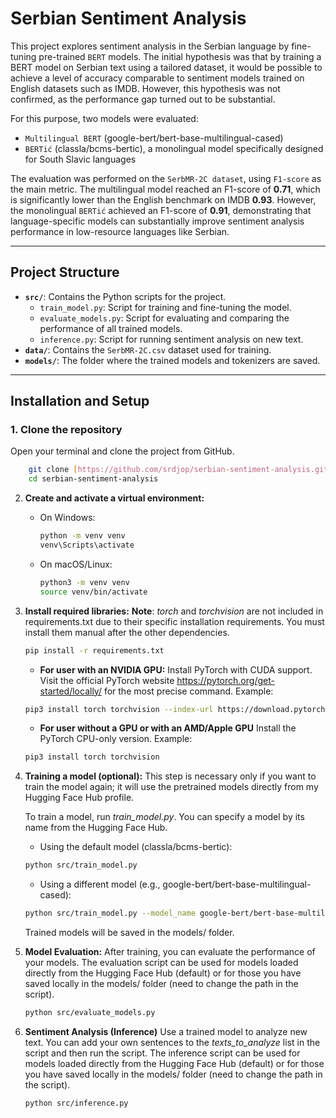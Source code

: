 # Serbian Sentiment Analysis

This project explores sentiment analysis in the Serbian language by fine-tuning pre-trained `BERT` models. The initial hypothesis was that by training a BERT model on Serbian text using a tailored dataset, it would be possible to achieve a level of accuracy comparable to sentiment models trained on English datasets such as IMDB. However, this hypothesis was not confirmed, as the performance gap turned out to be substantial.

For this purpose, two models were evaluated:
- `Multilingual BERT` (google-bert/bert-base-multilingual-cased)
- `BERTić` (classla/bcms-bertic), a monolingual model specifically designed for South Slavic languages

The evaluation was performed on the `SerbMR-2C dataset`, using `F1-score` as the main metric. The multilingual model reached an F1-score of **0.71**, which is significantly lower than the English benchmark on IMDB **0.93**. However, the monolingual `BERTić` achieved an F1-score of **0.91**, demonstrating that language-specific models can substantially improve sentiment analysis performance in low-resource languages like Serbian.

---

## Project Structure

-   **`src/`**: Contains the Python scripts for the project.
    -   `train_model.py`: Script for training and fine-tuning the model.
    -   `evaluate_models.py`: Script for evaluating and comparing the performance of all trained models.
    -   `inference.py`: Script for running sentiment analysis on new text.
-   **`data/`**: Contains the `SerbMR-2C.csv` dataset used for training.
-   **`models/`**: The folder where the trained models and tokenizers are saved.

---

## Installation and Setup

### 1. Clone the repository

Open your terminal and clone the project from GitHub.
```bash
    git clone [https://github.com/srdjop/serbian-sentiment-analysis.git]
    cd serbian-sentiment-analysis
```

2.  **Create and activate a virtual environment:**
    -   On Windows:
        ```bash
        python -m venv venv
        venv\Scripts\activate
        ```
    -   On macOS/Linux:
        ```bash
        python3 -m venv venv
        source venv/bin/activate
        ```

3.  **Install required libraries:**
    **Note**: *torch* and *torchvision* are not included in requirements.txt due to their specific installation requirements. You must install them manual after the other dependencies.
    ```bash
    pip install -r requirements.txt
    ```
    - **For user with an NVIDIA GPU:**
    Install PyTorch with CUDA support. Visit the official PyTorch website https://pytorch.org/get-started/locally/ for the most precise command. Example: 
    ```bash
    pip3 install torch torchvision --index-url https://download.pytorch.org/whl/cu126
    ```
    - **For user without a GPU or with an AMD/Apple GPU**
    Install the PyTorch CPU-only version. Example:
    ```bash
    pip3 install torch torchvision
    ```

4.  **Training a model (optional):**
    This step is necessary only if you want to train the model again; it will use the pretrained models directly from my Hugging Face Hub profile.

    To train a model, run *train_model.py*. You can specify a model by its name from the Hugging Face Hub.

    - Using the default model (classla/bcms-bertic):
    ```bash
    python src/train_model.py
    ```
    - Using a different model (e.g., google-bert/bert-base-multilingual-cased):
    ```bash
    python src/train_model.py --model_name google-bert/bert-base-multilingual-cased
    ```
    Trained models will be saved in the models/ folder.

5.  **Model Evaluation:**
    After training, you can evaluate the performance of your models.
    The evaluation script can be used for models loaded directly from the Hugging Face Hub (default) or for those you have saved locally in the models/ folder (need to change the path in the script).
    
    ```bash
    python src/evaluate_models.py
    ```
7. **Sentiment Analysis (Inference)**
    Use a trained model to analyze new text. You can add your own sentences to the *texts_to_analyze* list in the script and then run the script.
    The inference script can be used for models loaded directly from the Hugging Face Hub (default) or for those you have saved locally in the models/ folder (need to change the path in the script).

    ```bash
    python src/inference.py
    ```
